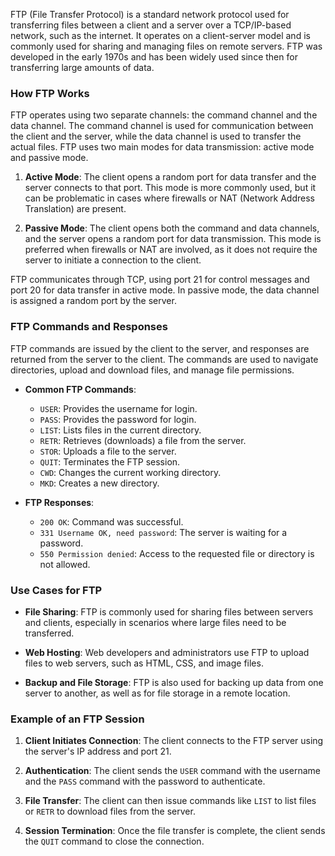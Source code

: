 FTP (File Transfer Protocol) is a standard network protocol used for transferring files between a client and a server over a TCP/IP-based network, such as the internet. It operates on a client-server model and is commonly used for sharing and managing files on remote servers. FTP was developed in the early 1970s and has been widely used since then for transferring large amounts of data.

### **How FTP Works**

FTP operates using two separate channels: the command channel and the data channel. The command channel is used for communication between the client and the server, while the data channel is used to transfer the actual files. FTP uses two main modes for data transmission: active mode and passive mode.

1. **Active Mode**: The client opens a random port for data transfer and the server connects to that port. This mode is more commonly used, but it can be problematic in cases where firewalls or NAT (Network Address Translation) are present.

2. **Passive Mode**: The client opens both the command and data channels, and the server opens a random port for data transmission. This mode is preferred when firewalls or NAT are involved, as it does not require the server to initiate a connection to the client.

FTP communicates through TCP, using port 21 for control messages and port 20 for data transfer in active mode. In passive mode, the data channel is assigned a random port by the server.

### **FTP Commands and Responses**

FTP commands are issued by the client to the server, and responses are returned from the server to the client. The commands are used to navigate directories, upload and download files, and manage file permissions.

- **Common FTP Commands**:
    
    - `USER`: Provides the username for login.
    - `PASS`: Provides the password for login.
    - `LIST`: Lists files in the current directory.
    - `RETR`: Retrieves (downloads) a file from the server.
    - `STOR`: Uploads a file to the server.
    - `QUIT`: Terminates the FTP session.
    - `CWD`: Changes the current working directory.
    - `MKD`: Creates a new directory.
    
- **FTP Responses**:
    
    - `200 OK`: Command was successful.
    - `331 Username OK, need password`: The server is waiting for a password.
    - `550 Permission denied`: Access to the requested file or directory is not allowed.

### **Use Cases for FTP**

- **File Sharing**: FTP is commonly used for sharing files between servers and clients, especially in scenarios where large files need to be transferred.

- **Web Hosting**: Web developers and administrators use FTP to upload files to web servers, such as HTML, CSS, and image files.

- **Backup and File Storage**: FTP is also used for backing up data from one server to another, as well as for file storage in a remote location.

### **Example of an FTP Session**

1. **Client Initiates Connection**: The client connects to the FTP server using the server's IP address and port 21.

2. **Authentication**: The client sends the `USER` command with the username and the `PASS` command with the password to authenticate.

3. **File Transfer**: The client can then issue commands like `LIST` to list files or `RETR` to download files from the server.

4. **Session Termination**: Once the file transfer is complete, the client sends the `QUIT` command to close the connection.